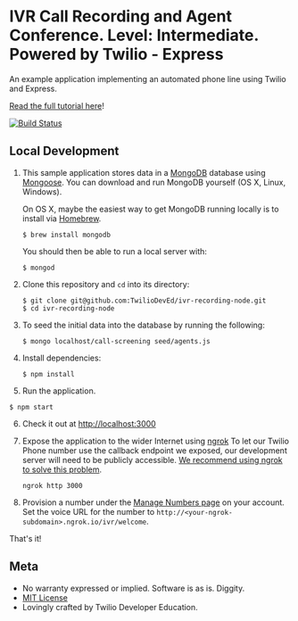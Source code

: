 # IVR Call Recording and Agent Conference. Level: Intermediate. Powered by Twilio - Express

An example application implementing an automated phone line using Twilio and Express.

[Read the full tutorial here](https://www.twilio.com/docs/tutorials/walkthrough/ivr-screening/node/express)!

[![Build Status](https://travis-ci.org/TwilioDevEd/ivr-recording-node.svg?branch=master)](https://travis-ci.org/TwilioDevEd/ivr-recording-node)

## Local Development

1. This sample application stores data in a [MongoDB](https://www.mongodb.org/) database using [Mongoose](http://mongoosejs.com/). You can download and run MongoDB yourself (OS X, Linux, Windows).

   On OS X, maybe the easiest way to get MongoDB running locally is to install via [Homebrew](http://brew.sh/).

   ```
   $ brew install mongodb
   ```

   You should then be able to run a local server with:

   ```
   $ mongod
   ```

2. Clone this repository and `cd` into its directory:
   ```
   $ git clone git@github.com:TwilioDevEd/ivr-recording-node.git
   $ cd ivr-recording-node
   ```

3. To seed the initial data into the database by running the following:
   ```
   $ mongo localhost/call-screening seed/agents.js
   ```

4. Install dependencies:
   ```
   $ npm install
   ```

5. Run the application.
  ```
  $ npm start
  ```

6. Check it out at [http://localhost:3000](http://localhost:3000)

7. Expose the application to the wider Internet using [ngrok](https://ngrok.com/)
   To let our Twilio Phone number use the callback endpoint we exposed, our development server will need to be publicly accessible. [We recommend using ngrok to solve this problem](https://www.twilio.com/blog/2015/09/6-awesome-reasons-to-use-ngrok-when-testing-webhooks.html).

   ```
   ngrok http 3000
   ```

9. Provision a number under the [Manage Numbers page](https://www.twilio.com/user/account/phone-numbers/incoming) on your account. Set the voice URL for the number to `http://<your-ngrok-subdomain>.ngrok.io/ivr/welcome`.

That's it!

## Meta

* No warranty expressed or implied. Software is as is. Diggity.
* [MIT License](http://www.opensource.org/licenses/mit-license.html)
* Lovingly crafted by Twilio Developer Education.
